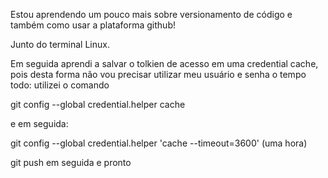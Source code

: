 Estou aprendendo um pouco mais sobre versionamento de código e também como usar a plataforma github!

Junto do terminal Linux. 

Em seguida aprendi a salvar o tolkien de acesso em uma credential cache, pois desta forma não vou precisar utilizar meu usuário e senha o tempo todo:
utilizei o comando 

git config --global credential.helper cache

e em seguida:

git config --global credential.helper 'cache --timeout=3600' (uma hora)

git push em seguida e pronto